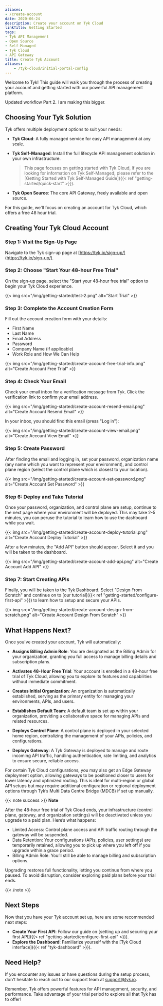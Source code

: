 ```yaml
---
aliases:
- /create-account
date: 2020-06-24
description: Create your account on Tyk Cloud
linkTitle: Getting Started
tags:
- Tyk API Management
- Open Source
- Self-Managed
- Tyk Cloud
- API Gateway
title: Create Tyk Account
aliases:
    - /tyk-cloud/initial-portal-config
---
```



Welcome to Tyk! This guide will walk you through the process of creating your account and getting started with our powerful API management platform.

Updated workflow Part 2. I am making this bigger.

## Choosing Your Tyk Solution

Tyk offers multiple deployment options to suit your needs:

- **Tyk Cloud**: A fully managed service for easy API management at any scale.
- **Tyk Self-Managed**: Install the full lifecycle API management solution in your own infrastructure.

    > This page focuses on getting started with Tyk Cloud, If you are looking for information on Tyk Self-Managed, please refer to the [Getting Started with Tyk Self-Managed Guide]({{< ref "getting-started/quick-start" >}}).

- **Tyk Open Source**: The core API Gateway, freely available and open source.

For this guide, we'll focus on creating an account for Tyk Cloud, which offers a free 48 hour trial.

## Creating Your Tyk Cloud Account

### Step 1: Visit the Sign-Up Page

Navigate to the Tyk sign-up page at [https://tyk.io/sign-up/](https://tyk.io/sign-up/).

### Step 2: Choose "Start Your 48-hour Free Trial"

On the sign-up page, select the "Start your 48-hour free trial" option to begin your Tyk Cloud experience.

{{< img src="/img/getting-started/test-2.png" alt="Start Trial" >}}


### Step 3: Complete the Account Creation Form

Fill out the account creation form with your details:

- First Name
- Last Name
- Email Address
- Password
- Company Name (if applicable)
- Work Role and How We Can Help


{{< img src="/img/getting-started/create-account-free-trial-info.png" alt="Create Account Free Trial" >}}


### Step 4: Check Your Email
Check your email inbox for a verification message from Tyk. Click the verification link to confirm your email address.

{{< img src="/img/getting-started/create-account-resend-email.png" alt="Create Account Resend Email" >}}


In your inbox, you should find this email (press "Log in"):

{{< img src="/img/getting-started/create-account-view-email.png" alt="Create Account View Email" >}}



### Step 5: Create Password
After finding the email and logging in, set your password, organization name (any name which you want to represent your environment), and control plane region (select the control plane which is closest to your location).

{{< img src="/img/getting-started/create-account-set-password.png" alt="Create Account Set Password" >}}



### Step 6: Deploy and Take Tutorial
Once your password, organization, and control plane are setup, continue to the next page where your environment will be deployed. This may take 2-5 minutes, you can peruse the tutorial to learn how to use the dashboard while you wait.

{{< img src="/img/getting-started/create-account-deploy-tutorial.png" alt="Create Account Deploy Tutorial" >}}


After a few minutes, the "Add API" button should appear. Select it and you will be taken to the dashboard.

{{< img src="/img/getting-started/create-account-add-api.png" alt="Create Account Add API" >}}


### Step 7: Start Creating APIs
Finally, you will be taken to the Tyk Dashboard. Select "Design From Scratch" and continue on to [our tutorial]({{< ref "getting-started/configure-first-api" >}}) to learn how to setup and secure your APIs.

{{< img src="/img/getting-started/create-account-design-from-scratch.png" alt="Create Account Design From Scratch" >}}

## What Happens Next?

Once you've created your account, Tyk will automatically:

- **Assigns Billing Admin Role**: You are designated as the Billing Admin for your organization, granting you full access to manage billing details and subscription plans.

- **Activates 48-Hour Free Trial**: Your account is enrolled in a 48-hour free trial of Tyk Cloud, allowing you to explore its features and capabilities without immediate commitment.

- **Creates Initial Organization**: An organization is automatically established, serving as the primary entity for managing your environments, APIs, and users.

- **Establishes Default Team**: A default team is set up within your organization, providing a collaborative space for managing APIs and related resources.

- **Deploys Control Plane**: A control plane is deployed in your selected home region, centralizing the management of your APIs, policies, and configurations.

- **Deploys Gateway**: A Tyk Gateway is deployed to manage and route incoming API traffic, handling authentication, rate limiting, and analytics to ensure secure, reliable access.

For certain Tyk Cloud configurations, you may also get an Edge Gateway deployment option, allowing gateways to be positioned closer to users for lower latency and optimized routing. This is ideal for multi-region or global API setups but may require additional configuration or regional deployment options through Tyk’s Multi Data Centre Bridge (MDCB) if set up manually.



{{< note success >}}
**Note**  

After the 48-hour free trial of Tyk Cloud ends, your infrastructure (control plane, gateway, and organization settings) will be deactivated unless you upgrade to a paid plan. Here’s what happens:

- Limited Access: Control plane access and API traffic routing through the gateway will be suspended.
- Data Retention: Your configurations (APIs, policies, user settings) are temporarily retained, allowing you to pick up where you left off if you upgrade within a grace period.
- Billing Admin Role: You’ll still be able to manage billing and subscription options.

Upgrading restores full functionality, letting you continue from where you paused. To avoid disruption, consider exploring paid plans before your trial ends.

{{< /note >}}

## Next Steps

Now that you have your Tyk account set up, here are some recommended next steps:

- **Create Your First API**: Follow our guide on [setting up and securing your first API]({{< ref "getting-started/configure-first-api" >}}).
- **Explore the Dashboard**: Familiarize yourself with the [Tyk Cloud interface]({{< ref "tyk-dashboard" >}}).

## Need Help?

If you encounter any issues or have questions during the setup process, don't hesitate to reach out to our support team at support@tyk.io.

Remember, Tyk offers powerful features for API management, security, and performance. Take advantage of your trial period to explore all that Tyk has to offer!
